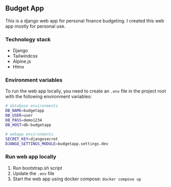 ## Budget App

This is a django web app for personal finance budgeting. I created this web app mostly for personal use.

### Technology stack

- Django
- Tailwindcss
- Alpine.js
- Htmx

### Environment variables

To run the web app locally, you need to create an `.env` file in the project root
with the following environment variables:

```bash
# database environments
DB_NAME=budgetapp
DB_USER=user
DB_PASS=demo1234
DB_HOST=db-budgetapp

# webapp environments
SECRET_KEY=djangosecret
DJANGO_SETTINGS_MODULE=budgetapp.settings.dev

```

### Run web app locally

1. Run bootstrap.sh script
2. Update the `.env` file
3. Start the web app using docker compose: `docker compose up`
